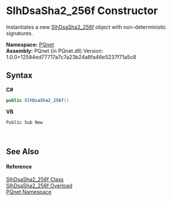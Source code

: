 # SlhDsaSha2_256f Constructor 
 

Instantiates a new <a href="71ba8a04-2fe3-908c-57f5-306da49efb9c.md">SlhDsaSha2_256f</a> object with non-deterministic signatures.

**Namespace:**&nbsp;<a href="fc4f881f-e121-9cf0-ed49-65bf6b5a005d.md">PQnet</a><br />**Assembly:**&nbsp;PQnet (in PQnet.dll) Version: 1.0.0+12584ed77717a7c7a23b24a8fa46e5237f71a5c8

## Syntax

**C#**<br />
``` C#
public SlhDsaSha2_256f()
```

**VB**<br />
``` VB
Public Sub New
```

<br />

## See Also


#### Reference
<a href="71ba8a04-2fe3-908c-57f5-306da49efb9c.md">SlhDsaSha2_256f Class</a><br /><a href="9a4a40ae-ff84-5208-07f1-4e78707caab2.md">SlhDsaSha2_256f Overload</a><br /><a href="fc4f881f-e121-9cf0-ed49-65bf6b5a005d.md">PQnet Namespace</a><br />